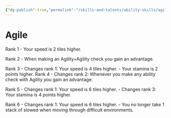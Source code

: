 ```yaml
---
{"dg-publish":true,"permalink":"/skills-and-talents/ability-skills/agile/"}
---
```


# Agile
Rank 1
	- Your speed is 2 tiles higher.

Rank 2
	- When making an Agility+Agility check you gain an advantage.

Rank 3
	- Changes rank 1: Your speed is 4 tiles higher.
	- Your stamina is 2 points higher.
Rank 4
	- Changes rank 2: Whenever you make any ability check with Agility you gain an advantage.

Rank 5
	- Changes rank 1: Your speed is 6 tiles higher.
	- Changes rank 3: Your stamina is 4 points higher.

Rank 6
	- Changes rank 1: Your speed is 6 tiles higher.
	- You no longer take 1 stack of slowed when moving through difficult environments.

